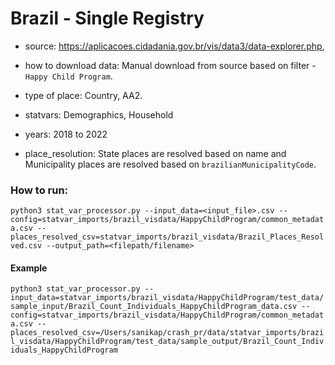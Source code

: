 # Brazil - Single Registry

- source: https://aplicacoes.cidadania.gov.br/vis/data3/data-explorer.php, 

- how to download data: Manual download from source based on filter - `Happy Child Program`.

- type of place: Country, AA2.

- statvars: Demographics, Household

- years: 2018 to 2022

- place_resolution: State places are resolved based on name and Municipality places are resolved based on `brazilianMunicipalityCode`.

### How to run:

`python3 stat_var_processor.py --input_data=<input_file>.csv --config=statvar_imports/brazil_visdata/HappyChildProgram/common_metadata.csv --places_resolved_csv=statvar_imports/brazil_visdata/Brazil_Places_Resolved.csv --output_path=<filepath/filename>`

#### Example
`python3 stat_var_processor.py --input_data=statvar_imports/brazil_visdata/HappyChildProgram/test_data/sample_input/Brazil_Count_Individuals_HappyChildProgram_data.csv --config=statvar_imports/brazil_visdata/HappyChildProgram/common_metadata.csv --places_resolved_csv=/Users/sanikap/crash_pr/data/statvar_imports/brazil_visdata/HappyChildProgram/test_data/sample_output/Brazil_Count_Individuals_HappyChildProgram`